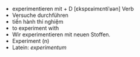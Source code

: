 - experimentieren mit + D [ɛkspɛʁimɛntiˈʁən] Verb  
- Versuche durchführen  
- tiến hành thí nghiệm  
- to experiment with  
- Wir experimentieren mit neuen Stoffen.  
- Experiment (n)  
- Latein: *experimentum*